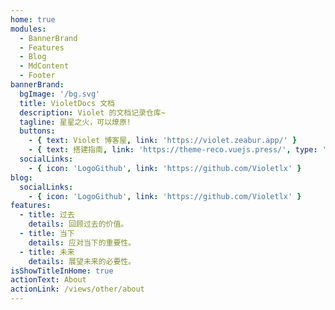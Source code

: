 ```yaml
---
home: true
modules:
  - BannerBrand
  - Features
  - Blog
  - MdContent
  - Footer
bannerBrand:
  bgImage: '/bg.svg'
  title: VioletDocs 文档
  description: Violet 的文档记录仓库~
  tagline: 星星之火，可以燎原!
  buttons:
    - { text: Violet 博客屋, link: 'https://violet.zeabur.app/' }
    - { text: 搭建指南, link: 'https://theme-reco.vuejs.press/', type: 'plain' }
  socialLinks:
    - { icon: 'LogoGithub', link: 'https://github.com/Violetlx' }
blog:
  socialLinks:
    - { icon: 'LogoGithub', link: 'https://github.com/Violetlx' }
features:
  - title: 过去
    details: 回顾过去的价值。
  - title: 当下
    details: 应对当下的重要性。
  - title: 未来
    details: 展望未来的必要性。
isShowTitleInHome: true
actionText: About
actionLink: /views/other/about
---
```

